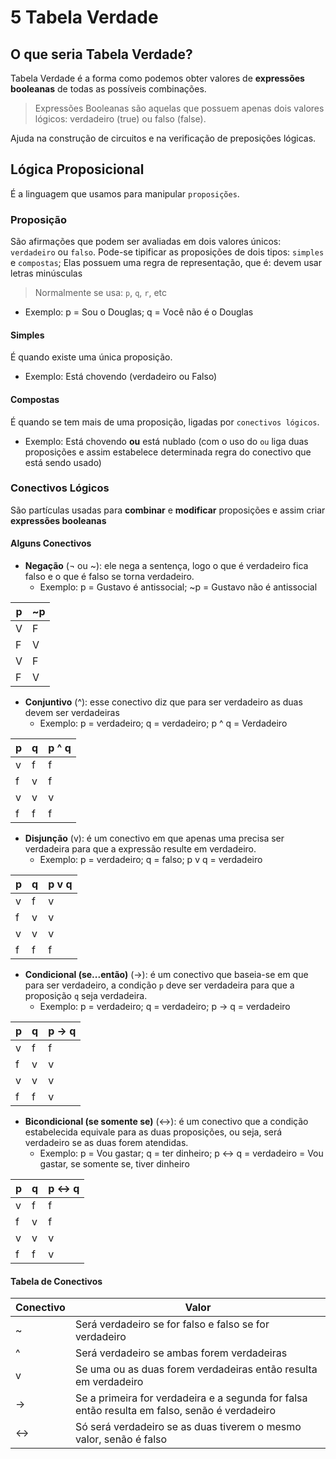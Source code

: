 # 5 Tabela Verdade

## O que seria Tabela Verdade?
Tabela Verdade é a forma como podemos obter valores de **expressões booleanas** de todas as possíveis combinações.

> Expressões Booleanas são aquelas que possuem apenas dois valores lógicos: verdadeiro (true) ou falso (false).

Ajuda na construção de circuitos e na verificação de preposições lógicas.

## Lógica Proposicional
É a linguagem que usamos para manipular `proposições`. 

### Proposição  
São afirmações que podem ser avaliadas em dois valores únicos: `verdadeiro` ou `falso`. Pode-se tipificar as proposições de dois tipos: `simples` e `compostas`;
Elas possuem uma regra de representação, que é: devem usar letras minúsculas
> Normalmente se usa: `p`, `q`, `r`, etc
- Exemplo: p = Sou o Douglas; q = Você não é o Douglas

#### Simples 
É quando existe uma única proposição. 
- Exemplo: Está chovendo (verdadeiro ou Falso)

#### Compostas
É quando se tem mais de uma proposição, ligadas por `conectivos lógicos`.
- Exemplo: Está chovendo **ou** está nublado (com o uso do `ou` liga duas proposições e assim estabelece determinada regra do conectivo que está sendo usado)


### Conectivos Lógicos 
São partículas usadas para **combinar** e **modificar** proposições e assim criar **expressões booleanas**

 
#### Alguns Conectivos
 - **Negação**  (¬ ou ~): ele nega a sentença, logo o que é verdadeiro fica falso e o que é falso se torna verdadeiro.
    - Exemplo: p = Gustavo é antissocial;  ~p = Gustavo não é antissocial

| p | ~p |
| --|----|
| V | F  |
| F | V  |
| V | F  |
| F | V  |
    

- **Conjuntivo** (^): esse conectivo diz que para ser verdadeiro as duas devem ser verdadeiras
    - Exemplo: p = verdadeiro; q = verdadeiro; p ^ q = Verdadeiro

| p | q |  p ^ q  |
|---|---|---------|
| v | f |    f    |
| f | v |    f    |
| v | v |    v    |
| f | f |    f    |


- **Disjunção** (v): é um conectivo em que apenas uma precisa ser verdadeira para que a expressão resulte em verdadeiro.
    - Exemplo: p = verdadeiro; q = falso; p v q = verdadeiro

| p | q |  p v q  |
|---|---|---------|
| v | f |    v    |
| f | v |    v    |
| v | v |    v    |
| f | f |    f    |


- **Condicional (se...então)** (->): é um conectivo que baseia-se em que para ser verdadeiro, a condição `p` deve ser verdadeira para que a proposição `q` seja verdadeira.
    - Exemplo: p = verdadeiro; q = verdadeiro; p -> q = verdadeiro

| p | q |  p -> q |
|---|---|---------|
| v | f |    f    |
| f | v |    v    |
| v | v |    v    |
| f | f |    v    |


- **Bicondicional (se somente se)** (<->): é um conectivo que a condição estabelecida equivale para as duas proposições, ou seja, será verdadeiro se as duas forem atendidas.
    - Exemplo: p = Vou gastar; q = ter dinheiro; p <-> q = verdadeiro = Vou gastar, se somente se, tiver dinheiro

| p | q | p <-> q |
|---|---|---------|
| v | f |    f    |
| f | v |    f    |
| v | v |    v    |
| f | f |    v    |


#### Tabela de Conectivos
| Conectivo       | Valor |
| --------------- | --------------- |
|  ~  |  Será verdadeiro se for falso e falso se for verdadeiro |
|  ^  | Será verdadeiro se ambas forem verdadeiras |
|  v  | Se uma ou as duas forem verdadeiras então resulta em verdadeiro |
|  -> | Se a primeira for verdadeira e a segunda for falsa então resulta em falso, senão é verdadeiro |
| <-> | Só será verdadeiro se as duas tiverem o mesmo valor, senão é falso |